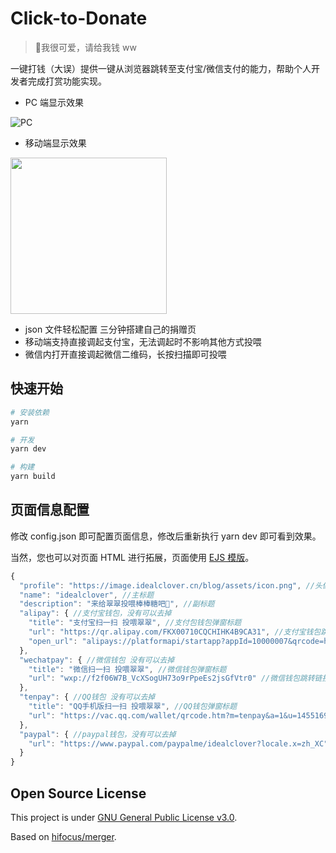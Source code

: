 # Click-to-Donate

> 💸我很可爱，请给我钱 ww

一键打钱（大误）提供一键从浏览器跳转至支付宝/微信支付的能力，帮助个人开发者完成打赏功能实现。

- PC 端显示效果

![PC](https://i.loli.net/2021/09/24/bDRBvuknsKTpafW.png)

- 移动端显示效果

<img src="https://i.loli.net/2021/09/24/L8vdo1c9uRfmAq6.png" width="250">

- json 文件轻松配置 三分钟搭建自己的捐赠页
- 移动端支持直接调起支付宝，无法调起时不影响其他方式投喂
- 微信内打开直接调起微信二维码，长按扫描即可投喂

## 快速开始

```sh
# 安装依赖
yarn

# 开发
yarn dev

# 构建
yarn build
```

## 页面信息配置

修改 config.json 即可配置页面信息，修改后重新执行 yarn dev 即可看到效果。

当然，您也可以对页面 HTML 进行拓展，页面使用 [EJS 模版](https://ejs.bootcss.com/)。

```javascript
{
  "profile": "https://image.idealclover.cn/blog/assets/icon.png", //头像
  "name": "idealclover", //主标题
  "description": "来给翠翠投喂棒棒糖吧🍭", //副标题
  "alipay": { //支付宝钱包，没有可以去掉
    "title": "支付宝扫一扫 投喂翠翠", //支付包钱包弹窗标题
    "url": "https://qr.alipay.com/FKX00710CQCHIHK4B9CA31", //支付宝钱包跳转链接
    "open_url": "alipays://platformapi/startapp?appId=10000007&qrcode=https://qr.alipay.com/FKX00710CQCHIHK4B9CA31" //支付宝deeplink
  },
  "wechatpay": { //微信钱包 没有可以去掉
    "title": "微信扫一扫 投喂翠翠", //微信钱包弹窗标题
    "url": "wxp://f2f06W7B_VcXSogUH73o9rPpeEs2jsGfVtr0" //微信钱包跳转链接
  },
  "tenpay": { //QQ钱包 没有可以去掉
    "title": "QQ手机版扫一扫 投喂翠翠", //QQ钱包弹窗标题
    "url": "https://vac.qq.com/wallet/qrcode.htm?m=tenpay&a=1&u=1455169173&ac=BE7F6A40B177C4558EAF9F8049F4A5BF5596E6985312BE2A2C574D0C8B1B593E&n=504%20Gateway%20Timeout&f=wallet" //QQ钱包跳转链接
  },
  "paypal": { //paypal钱包，没有可以去掉
    "url": "https://www.paypal.com/paypalme/idealclover?locale.x=zh_XC" //paypal链接
  }
}
```



## Open Source License

This project is under [GNU General Public License v3.0](./LICENSE).

Based on [hifocus/merger](https://github.com/hifocus/merger).


